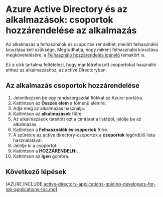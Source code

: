 <properties
    pageTitle="Azure Active Directory és az alkalmazások: csoportok hozzárendelése az alkalmazás |} Microsoft Azure"
    description="Hogyan Azure alkalmazások csoport-hozzárendelés végrehajtásához."
    services="active-directory"
    documentationCenter=""
    authors="IHenkel"
    manager="femila"
    editor=""/>

<tags
    ms.service="active-directory"
    ms.workload="identity"
    ms.tgt_pltfrm="na"
    ms.devlang="na"
    ms.topic="article"
    ms.date="12/03/2015"
    ms.author="inhenk"/>

# <a name="azure-ad-and-applications-assigning-groups-to-an-application"></a>Azure Active Directory és az alkalmazások: csoportok hozzárendelése az alkalmazás
Az alkalmazás a felhasználók és csoportok rendelhet, mielőtt felhasználói kiosztása kell szüksége. Megtudhatja, hogy miként felhasználói kiosztása megkövetelésére, a [Felhasználó hozzárendelés igénylő](active-directory-applications-guiding-developers-requiring-user-assignment.md) témakört is.

Ez a cikk tartalma feltételezi, hogy már létrehozott csoportokat használni ehhez az alkalmazáshoz, az active Directoryban.

## <a name="assigning-groups-to-an-application"></a>Az alkalmazás csoportok hozzárendelése
1. Jelentkezzen be egy rendszergazdai fiókkal az Azure-portálra.
2. Kattintson az **Összes elem** a főmenü elemre.
3. Adja meg az alkalmazás használja.
4. Kattintson az **alkalmazások** fülre.
5. Az alkalmazások társított ezt a címtárat a listából, jelölje be az alkalmazás.
6. Kattintson a **Felhasználók és csoportok** fülre.
7. A szűrésre az active directory-csoportok a **csoportok** legördülő lista használatával.
8. Jelölje ki a csoportot.
9. Kattintson a **HOZZÁRENDELNI**.
10. Kattintson az **Igen** gombra.

## <a name="next-steps"></a>Következő lépések
[AZURE.INCLUDE [active-directory-applications-guiding-developers-for-lob-applications-toc.md](../../includes/active-directory-applications-guiding-developers-for-lob-applications-toc.md)]
